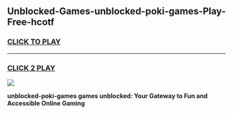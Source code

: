 
## Unblocked-Games-unblocked-poki-games-Play-Free-hcotf
<h3>
<a href="https://premium76.site?title=unblocked-poki-games&ref=10A">CLICK TO PLAY</a></h3>
<hr>

<h3>
<a href="https://premium76.site?title=unblocked-poki-games&ref=10A">CLICK 2 PLAY</a>
  
</h3>

<a href="https://premium76.site?title=unblocked-poki-games&ref=10A"><img src="https://clearcache.store/games.png"></a>


**unblocked-poki-games games unblocked: Your Gateway to Fun and Accessible Online Gaming**
